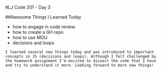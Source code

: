 #LJ Code 201 - Day 3

##Awesome Things I Learned Today
- how to engage in code review
- how to create a GH repo
- how to use MOU
- decisions and loops




```
I learned several new things today and was introduced to important concepts in JS (decisions and loops). Although I felt challenged by the homework assignment I'm excited to dissect the code that I have and try to understand it more. Looking forward to more new things!


```